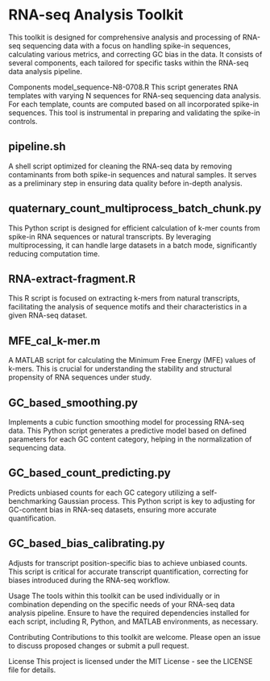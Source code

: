 # RNA-seq Analysis Toolkit
This toolkit is designed for comprehensive analysis and processing of RNA-seq sequencing data with a focus on handling spike-in sequences, calculating various metrics, and correcting GC bias in the data. It consists of several components, each tailored for specific tasks within the RNA-seq data analysis pipeline.

Components
model_sequence-N8-0708.R
This script generates RNA templates with varying N sequences for RNA-seq sequencing data analysis. For each template, counts are computed based on all incorporated spike-in sequences. This tool is instrumental in preparing and validating the spike-in controls.

## pipeline.sh
A shell script optimized for cleaning the RNA-seq data by removing contaminants from both spike-in sequences and natural samples. It serves as a preliminary step in ensuring data quality before in-depth analysis.

## quaternary_count_multiprocess_batch_chunk.py
This Python script is designed for efficient calculation of k-mer counts from spike-in RNA sequences or natural transcripts. By leveraging multiprocessing, it can handle large datasets in a batch mode, significantly reducing computation time.

## RNA-extract-fragment.R
This R script is focused on extracting k-mers from natural transcripts, facilitating the analysis of sequence motifs and their characteristics in a given RNA-seq dataset.

## MFE_cal_k-mer.m
A MATLAB script for calculating the Minimum Free Energy (MFE) values of k-mers. This is crucial for understanding the stability and structural propensity of RNA sequences under study.

## GC_based_smoothing.py
Implements a cubic function smoothing model for processing RNA-seq data. This Python script generates a predictive model based on defined parameters for each GC content category, helping in the normalization of sequencing data.

## GC_based_count_predicting.py
Predicts unbiased counts for each GC category utilizing a self-benchmarking Gaussian process. This Python script is key to adjusting for GC-content bias in RNA-seq datasets, ensuring more accurate quantification.

## GC_based_bias_calibrating.py
Adjusts for transcript position-specific bias to achieve unbiased counts. This script is critical for accurate transcript quantification, correcting for biases introduced during the RNA-seq workflow.

Usage
The tools within this toolkit can be used individually or in combination depending on the specific needs of your RNA-seq data analysis pipeline. Ensure to have the required dependencies installed for each script, including R, Python, and MATLAB environments, as necessary.



Contributing
Contributions to this toolkit are welcome. Please open an issue to discuss proposed changes or submit a pull request.

License
This project is licensed under the MIT License - see the LICENSE file for details.
